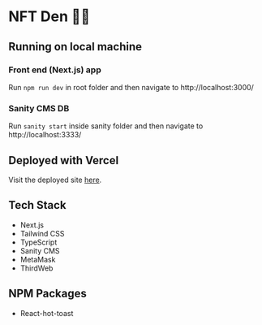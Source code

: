 # NFT Den 🐱‍🏍

## Running on local machine

### Front end (Next.js) app
Run `npm run dev` in root folder and then navigate to http://localhost:3000/

### Sanity CMS DB
Run `sanity start` inside sanity folder and then navigate to http://localhost:3333/

## Deployed with Vercel
Visit the deployed site [here](https://nft-den.vercel.app/).

## Tech Stack
- Next.js
- Tailwind CSS
- TypeScript 
- Sanity CMS
- MetaMask
- ThirdWeb

## NPM Packages
- React-hot-toast

